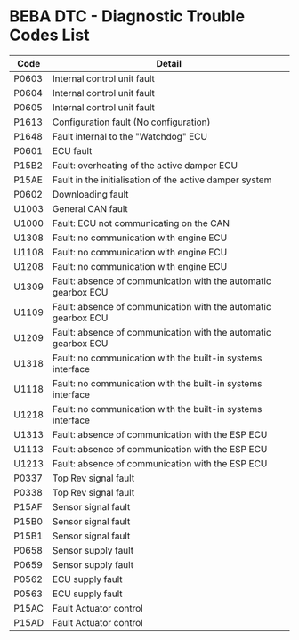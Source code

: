 # BEBA DTC - Diagnostic Trouble Codes List

| Code | Detail |
| - | - |
| P0603 | Internal control unit fault |
| P0604 | Internal control unit fault |
| P0605 | Internal control unit fault |
| P1613 | Configuration fault (No configuration) |
| P1648 | Fault internal to the "Watchdog" ECU |
| P0601 | ECU fault |
| P15B2 | Fault: overheating of the active damper ECU |
| P15AE | Fault in the initialisation of the active damper system |
| P0602 | Downloading fault |
| U1003 | General CAN fault |
| U1000 | Fault: ECU not communicating on the CAN |
| U1308 | Fault: no communication with engine ECU |
| U1108 | Fault: no communication with engine ECU |
| U1208 | Fault: no communication with engine ECU |
| U1309 | Fault: absence of communication with the automatic gearbox ECU |
| U1109 | Fault: absence of communication with the automatic gearbox ECU |
| U1209 | Fault: absence of communication with the automatic gearbox ECU |
| U1318 | Fault: no communication with the built-in systems interface |
| U1118 | Fault: no communication with the built-in systems interface |
| U1218 | Fault: no communication with the built-in systems interface |
| U1313 | Fault: absence of communication with the ESP ECU |
| U1113 | Fault: absence of communication with the ESP ECU |
| U1213 | Fault: absence of communication with the ESP ECU |
| P0337 | Top Rev signal fault |
| P0338 | Top Rev signal fault |
| P15AF | Sensor signal fault |
| P15B0 | Sensor signal fault |
| P15B1 | Sensor signal fault |
| P0658 | Sensor supply fault |
| P0659 | Sensor supply fault |
| P0562 | ECU supply fault |
| P0563 | ECU supply fault |
| P15AC | Fault Actuator control |
| P15AD | Fault Actuator control |
